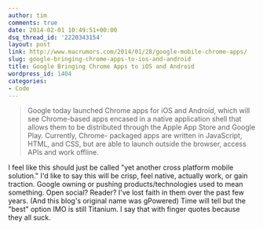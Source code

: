 ```yaml
---
author: tim
comments: true
date: 2014-02-01 10:49:51+00:00
dsq_thread_id: '2220343154'
layout: post
link: http://www.macrumors.com/2014/01/28/google-mobile-chrome-apps/
slug: google-bringing-chrome-apps-to-ios-and-android
title: Google Bringing Chrome Apps to iOS and Android
wordpress_id: 1404
categories:
- Code
---
```


> Google today launched Chrome apps for iOS and Android, which will see
Chrome-based apps encased in a native application shell that allows them to be
distributed through the Apple App Store and Google Play. Currently, Chrome-
packaged apps are written in JavaScript, HTML, and CSS, but are able to launch
outside the browser, access APIs and work offline.

I feel like this should just be called "yet another cross platform mobile
solution." I'd like to say this will be crisp, feel native, actually work, or
gain traction. Google owning or pushing products/technologies used to mean
something. Open social? Reader? I've lost faith in them over the past few
years. (And this blog's original name was gPowered) Time will tell but the
"best" option IMO is still Titanium. I say that with finger quotes because
they all suck.